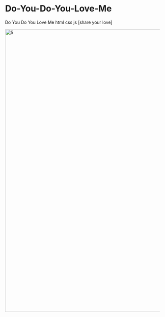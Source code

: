# Do-You-Do-You-Love-Me
Do You Do You Love Me html css js  [share your love]

<img width="916" alt="5" src="https://github.com/user-attachments/assets/30e6a5b4-539e-4e21-9323-e2c5e728c08c">


